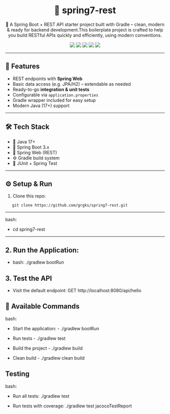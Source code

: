 <h1 align="center">🚀 spring7-rest</h1>
<p align="center">
  📌 A Spring Boot + REST API starter project built with Gradle – clean, modern & ready for backend development.This boilerplate project is crafted to help you build RESTful APIs quickly and efficiently, using modern conventions.
</p>

<p align="center">
  <img src="https://img.shields.io/badge/Java-17-blue?style=flat-square" />
  <img src="https://img.shields.io/badge/SpringBoot-3.x-brightgreen?style=flat-square" />
  <img src="https://img.shields.io/badge/RESTful_API-enabled-yellowgreen?style=flat-square" />
  <img src="https://img.shields.io/badge/Build-Gradle-important?style=flat-square" />
  <img src="https://img.shields.io/badge/License-MIT-yellow?style=flat-square" />
</p>

---

## 🔧 Features

- REST endpoints with **Spring Web**
- Basic data access (e.g. JPA/H2) – extendable as needed
- Ready-to-go **integration & unit tests**
- Configurable via `application.properties`
- Gradle wrapper included for easy setup
- Modern Java (17+) support
---

## 🛠 Tech Stack

- 🧪 Java 17+
- 🌱 Spring Boot 3.x
- 🔄 Spring Web (REST)
- ⚙️ Gradle build system
- 🧪 JUnit + Spring Test

---
## ⚙️ Setup & Run

1. Clone this repo:
```
   git clone https://github.com/grgks/spring7-rest.git
   ```
---
   bash:
-  cd spring7-rest

---
## 2. Run the Application:
- bash: ./gradlew bootRun

## 3. Test the API
- Visit the default endpoint:    GET http://localhost:8080/api/hello

🔧 Available Commands
---
bash:
-  Start the application: -  ./gradlew bootRun

-  Run tests  - ./gradlew test

-  Build the project - ./gradlew build

-  Clean build - ./gradlew clean build

  
 Testing
 ---
 bash:
- Run all tests: ./gradlew test

- Run tests with coverage: ./gradlew test jacocoTestReport





